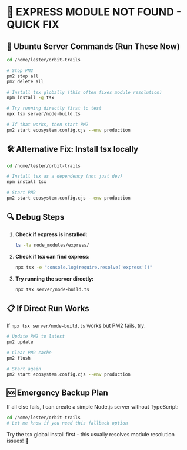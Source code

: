 # 🚨 EXPRESS MODULE NOT FOUND - QUICK FIX

## 🔧 Ubuntu Server Commands (Run These Now)

```bash
cd /home/lester/orbit-trails

# Stop PM2
pm2 stop all
pm2 delete all

# Install tsx globally (this often fixes module resolution)
npm install -g tsx

# Try running directly first to test
npx tsx server/node-build.ts

# If that works, then start PM2
pm2 start ecosystem.config.cjs --env production
```

## 🛠️ Alternative Fix: Install tsx locally

```bash
cd /home/lester/orbit-trails

# Install tsx as a dependency (not just dev)
npm install tsx

# Start PM2
pm2 start ecosystem.config.cjs --env production
```

## 🔍 Debug Steps

1. **Check if express is installed:**
   ```bash
   ls -la node_modules/express/
   ```

2. **Check if tsx can find express:**
   ```bash
   npx tsx -e "console.log(require.resolve('express'))"
   ```

3. **Try running the server directly:**
   ```bash
   npx tsx server/node-build.ts
   ```

## 📋 If Direct Run Works

If `npx tsx server/node-build.ts` works but PM2 fails, try:

```bash
# Update PM2 to latest
pm2 update

# Clear PM2 cache
pm2 flush

# Start again
pm2 start ecosystem.config.cjs --env production
```

## 🆘 Emergency Backup Plan

If all else fails, I can create a simple Node.js server without TypeScript:

```bash
cd /home/lester/orbit-trails
# Let me know if you need this fallback option
```

Try the tsx global install first - this usually resolves module resolution issues! 🔧
